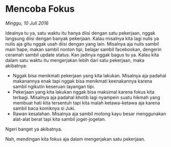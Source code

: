 # Mencoba Fokus

_Minggu, 10 Juli 2016_

Idealnya tu ya, satu waktu itu hanya diisi dengan satu pekerjaan, nggak langsung diisi dengan banyak pekerjaan. Kalau misalnya kita lagi nulis ya nulis aja gitu nggak usah diisi dengan yang lain. Misalnya aja nulis sambil main hape, makan sambil nonton tipi, belajar sambil facebookan, dengerin ceramah sambil update status. Kan jadinya nggak bagus tu ya. Kalau kita dalam satu waktu itu mengerjakan lebih dari satu pekerjaan, maka akibatnya:

* Nggak bisa menikmati pekerjaan yang kita lakukan. Misalnya aja padahal makanannya enak tapi nggak bisa menikmati keenakannya karena sambil ngikutin keseruan tayangan tipi.
* Pekerjaan yang kita lakukan nggak bisa maksimal karena fokus kita terbagi. Misalnya aja padahal khotib lagi nyampein suatu hikmah yang membuat hati kita tersentuh tapi kita malah ketawa-ketawa aja karena sambil baca komiknya si Juki.
* Rawan kesalahan. Misalnya aja sambil motong kayu besar menggunakan alat-alat berat tapi kita sambil joget-jogetan.

Ngeri banget ya akibatnya.

Nah, mendingan kita fokus aja dalam mengerjakan satu pekerjaan.